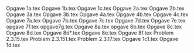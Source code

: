 Opgave 1a.tex
Opgave 1b.tex
Opgave 1c.tex
Opgave 2a.tex
Opgave 2b.tex
Opgave 3a.tex
Opgave 3b.tex
Opgave 4a.tex
Opgave 4b.tex
Opgave 4c.tex
Opgave 7a.tex
Opgave 7b.tex
Opgave 7c.tex
Opgave 7d.tex
Opgave 7e.tex
opgave 7f.tex
opgave7g.tex
Opgave 8a.tex
opgave 8b.tex
Opgave 8c.tex
Opgave 8d.tex
Opgave 8d*.tex
Opgave 8e.tex
Opgave 8f.tex
Problem 2.3.15.tex
Problem 2.3.151.tex
Problem 2.3.17.tex
Opgave 1c1.tex
Opgave 1d.tex
